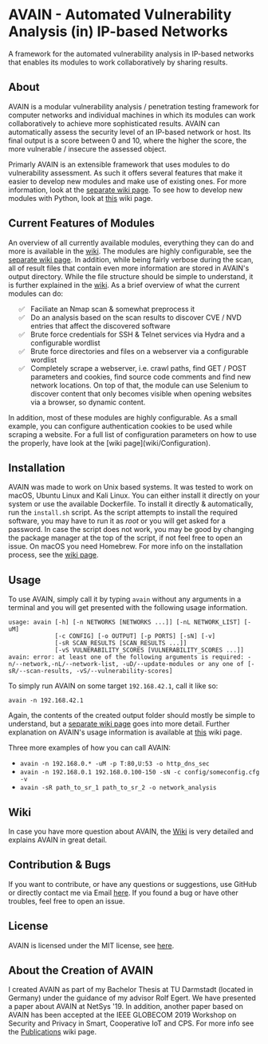 # AVAIN - Automated Vulnerability Analysis (in) IP-based Networks
A framework for the automated vulnerability analysis in IP-based networks that enables its modules to work collaboratively by sharing results.

## About
AVAIN is a modular vulnerability analysis / penetration testing framework for computer networks and individual machines in which its modules can work collaboratively to achieve more sophisticated results. AVAIN can automatically assess the security level of an IP-based network or host. Its final output is a score between 0 and 10, where the higher the score, the more vulnerable / insecure the assessed object.


Primarly AVAIN is an extensible framework that uses modules to do vulnerability assessment. As such it offers several features that make it easier to develop new modules and make use of existing ones. For more information, look at the [separate wiki page](wiki/Framework-Features). To see how to develop new modules with Python, look at [this](wiki/Creating-a-New-Module) wiki page.

## Current Features of Modules
An overview of all currently available modules, everything they can do and more is available in the [wiki](wiki/Module-Overview). The modules are highly configurable, see the [separate wiki page](wiki/Configuration). In addition, while being fairly verbose during the scan, all of result files that contain even more information are stored in AVAIN's output directory. While the file structure should be simple to understand, it is further explained in the [wiki](wiki/Output-Structure). As a brief overview of what the current modules can do:
<style>
#feature-list {
	position: relative;
	list-style: none;
	margin-left: 1.5em;
}
#feature-list li:before {
	content: "✅";
	position: absolute;
	left: 0em;
}
</style>

<!-- ul { position: relative; list-style: none; margin-left: 1.5em;} ul li:before {content: "✅"; position: absolute; left: 0em;} -->
<ul id="feature-list">
    <li> Faciliate an Nmap scan &amp; somewhat preprocess it</li>
    <li> Do an analysis based on the scan results to discover CVE / NVD entries that affect the discovered software</li>
    <li>Brute force credentials for SSH &amp; Telnet services via Hydra and a configurable wordlist</li>
    <li>Brute force directories and files on a webserver via a configurable wordlist</li>
    <li>Completely scrape a webserver, i.e. crawl paths, find GET / POST parameters and cookies, find source code comments and find new network locations. On top of that, the module can use Selenium to discover content that only becomes visible when opening websites via a browser, so dynamic content.
</ul>
In addition, most of these modules are highly configurable. As a small example, you can configure authentication cookies to be used while scraping a website. For a full list of configuration parameters on how to use the properly, have look at the [wiki page](wiki/Configuration).

## Installation
AVAIN was made to work on Unix based systems. It was tested to work on macOS, Ubuntu Linux and Kali Linux. You can either install it directly on your system or use the available Dockerfile. To install it directly &amp; automatically, run the ``install.sh`` script. As the script attempts to install the required software, you may have to run it as *root* or you will get asked for a password. In case the script does not work, you may be good by changing the package manager at the top of the script, if not feel free to open an issue. On macOS you need Homebrew. For more info on the installation process, see the [wiki page](wiki/Installation).

## Usage
To use AVAIN, simply call it by typing ``avain`` without any arguments in a terminal and you will get presented with the following usage information.
```
usage: avain [-h] [-n NETWORKS [NETWORKS ...]] [-nL NETWORK_LIST] [-uM]
             [-c CONFIG] [-o OUTPUT] [-p PORTS] [-sN] [-v]
             [-sR SCAN_RESULTS [SCAN_RESULTS ...]]
             [-vS VULNERABILITY_SCORES [VULNERABILITY_SCORES ...]]
avain: error: at least one of the following arguments is required: -n/--network,-nL/--network-list, -uD/--update-modules or any one of [-sR/--scan-results, -vS/--vulnerability-scores]
```
To simply run AVAIN on some target ``192.168.42.1``, call it like so:
```
avain -n 192.168.42.1
```
Again, the contents of the created output folder should mostly be simple to understand, but a [separate wiki page](wiki/Output-Structure) goes into more detail. Further explanation on AVAIN's usage information is available at [this](wiki/Usage) wiki page.

Three more examples of how you can call AVAIN:
* ``avain -n 192.168.0.* -uM -p T:80,U:53 -o http_dns_sec``
* ``avain -n 192.168.0.1 192.168.0.100-150 -sN -c config/someconfig.cfg -v``
* ``avain -sR path_to_sr_1 path_to_sr_2 -o network_analysis``

## Wiki
In case you have more question about AVAIN, the [Wiki](wiki) is very detailed and explains AVAIN in great detail.

## Contribution & Bugs
If you want to contribute, or have any questions or suggestions, use GitHub or directly contact me via Email <a href="mailto:dustin.born@stud.tu-darmstadt.de">here</a>. If you found a bug or have other troubles, feel free to open an issue.

## License
AVAIN is licensed under the MIT license, see [here](https://github.com/DustinBorn/avain/blob/master/LICENSE).

## About the Creation of AVAIN
I created AVAIN as part of my Bachelor Thesis at TU Darmstadt (located in Germany) under the guidance of my advisor Rolf Egert. We have presented a paper about AVAIN at NetSys&nbsp;'19. In addition, another paper based on AVAIN has been accepted at the IEEE GLOBECOM 2019 Workshop on Security and Privacy in Smart, Cooperative IoT and CPS. For more info see the [Publications](wiki/Publications) wiki page.
